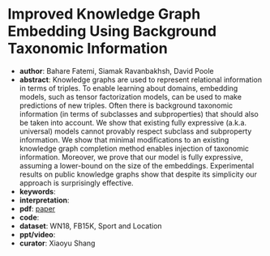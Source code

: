 # Improved Knowledge Graph Embedding Using Background Taxonomic Information  
- **author**: Bahare Fatemi, Siamak Ravanbakhsh, David Poole    
- **abstract**: Knowledge graphs are used to represent relational information in terms of triples. To enable learning about domains, embedding models, such as tensor factorization models, can be used to make predictions of new triples. Often there is background taxonomic information (in terms of subclasses and subproperties) that should also be taken into account. We show that existing fully expressive (a.k.a. universal) models cannot provably respect subclass and subproperty information. We show that minimal modifications to an existing knowledge graph completion method enables injection of taxonomic information. Moreover, we prove that our model is fully expressive, assuming a lower-bound on the size of the embeddings. Experimental results on public knowledge graphs show that despite its simplicity our approach is surprisingly effective.  
- **keywords**: 
- **interpretation**:
- **pdf**: [paper](https://www.aaai.org/ojs/index.php/AAAI/article/view/4231/4109)
- **code**: 
- **dataset**:  WN18, FB15K, Sport and Location 
- **ppt/video**:
- **curator**: Xiaoyu Shang 
